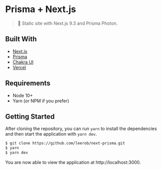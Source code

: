 # Prisma + Next.js

> 🚀 Static site with Next.js 9.3 and Prisma Photon.

## Built With

- [Next.js](https://nextjs.org/)
- [Prisma](https://prisma.io/)
- [Chakra UI](https://chakra-ui.com/)
- [Vercel](https://vercel.com)

## Requirements

- Node 10+
- Yarn (or NPM if you prefer)

## Getting Started

After cloning the repository, you can run `yarn` to install the dependencies and then start the application with `yarn dev`.

```bash
$ git clone https://github.com/leerob/next-prisma.git
$ yarn
$ yarn dev
```

You are now able to view the application at http://localhost:3000.
